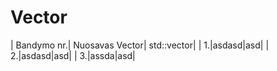 # Vector

| Bandymo nr.| Nuosavas Vector| std::vector|
| 1.|asdasd|asd|
| 2.|asdasd|asd|
| 3.|assda|asd|
